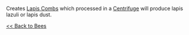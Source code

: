 Creates [Lapis Combs](comb#lapis) which processed in a [Centrifuge](centrifuge) will produce lapis lazuli or lapis dust.

[<< Back to Bees](bees)